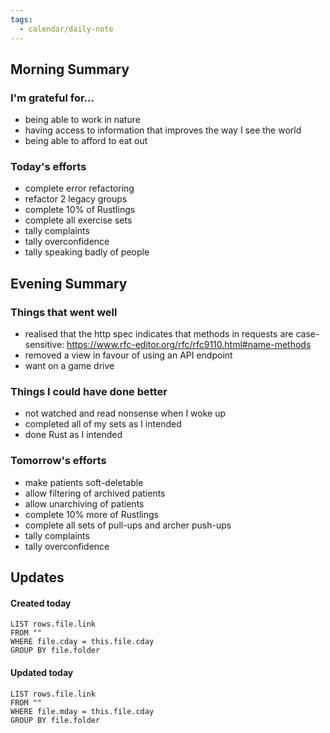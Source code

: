 ```yaml
---
tags:
  - calendar/daily-note
---
```


## Morning Summary

### I'm grateful for...

- being able to work in nature
- having access to information that improves the way I see the world
- being able to afford to eat out

### Today's efforts

- complete error refactoring
- refactor 2 legacy groups
- complete 10% of Rustlings
- complete all exercise sets
- tally complaints
- tally overconfidence
- tally speaking badly of people

## Evening Summary

### Things that went well

- realised that the http spec indicates that methods in requests are case-sensitive: https://www.rfc-editor.org/rfc/rfc9110.html#name-methods
- removed a view in favour of using an API endpoint
- want on a game drive

### Things I could have done better

- not watched and read nonsense when I woke up
- completed all of my sets as I intended 
- done Rust as I intended

### Tomorrow's efforts

- make patients soft-deletable
- allow filtering of archived patients
- allow unarchiving of patients
- complete 10% more of Rustlings
- complete all sets of pull-ups and archer push-ups
- tally complaints
- tally overconfidence

## Updates

#### Created today

```dataview
LIST rows.file.link
FROM ""
WHERE file.cday = this.file.cday
GROUP BY file.folder
```

#### Updated today

```dataview
LIST rows.file.link
FROM ""
WHERE file.mday = this.file.cday
GROUP BY file.folder
```
